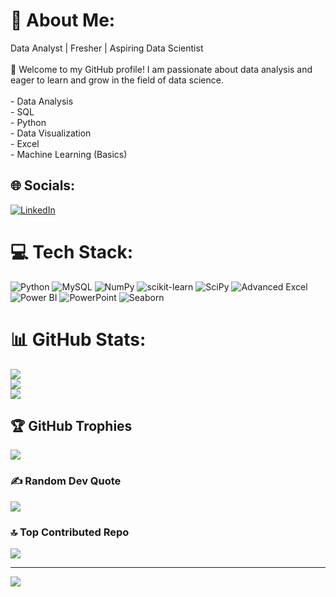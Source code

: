 # 💫 About Me:
Data Analyst | Fresher | Aspiring Data Scientist<br><br>👋 Welcome to my GitHub profile! I am passionate about data analysis and eager to learn and grow in the field of data science.<br><br>- Data Analysis<br>- SQL<br>- Python<br>- Data Visualization<br>- Excel<br>- Machine Learning (Basics)


## 🌐 Socials:
[![LinkedIn](https://img.shields.io/badge/LinkedIn-%230077B5.svg?logo=linkedin&logoColor=white)](https://linkedin.com/in/https://www.linkedin.com/in/kunal-savla-a84385187/) 

# 💻 Tech Stack:
![Python](https://img.shields.io/badge/python-3670A0?style=for-the-badge&logo=python&logoColor=ffdd54) ![MySQL](https://img.shields.io/badge/mysql-%2300f.svg?style=for-the-badge&logo=mysql&logoColor=white) ![NumPy](https://img.shields.io/badge/numpy-%23013243.svg?style=for-the-badge&logo=numpy&logoColor=white) ![scikit-learn](https://img.shields.io/badge/scikit--learn-%23F7931E.svg?style=for-the-badge&logo=scikit-learn&logoColor=white) ![SciPy](https://img.shields.io/badge/SciPy-%230C55A5.svg?style=for-the-badge&logo=scipy&logoColor=%white)
![Advanced Excel](https://img.shields.io/badge/Advanced%20Excel-%23239120.svg?style=for-the-badge&logo=microsoft-excel&logoColor=white) ![Power BI](https://img.shields.io/badge/Power%20BI-%23F2C811.svg?style=for-the-badge&logo=power-bi&logoColor=white) ![PowerPoint](https://img.shields.io/badge/PowerPoint-%23B7472A.svg?style=for-the-badge&logo=microsoft-powerpoint&logoColor=white) ![Seaborn](https://img.shields.io/badge/Seaborn-%23239120.svg?style=for-the-badge&logo=python&logoColor=white)
# 📊 GitHub Stats:
![](https://github-readme-stats.vercel.app/api?username=kunalsavla20&theme=default&hide_border=false&include_all_commits=false&count_private=false)<br/>
![](https://github-readme-streak-stats.herokuapp.com/?user=kunalsavla20&theme=default&hide_border=false)<br/>
![](https://github-readme-stats.vercel.app/api/top-langs/?username=kunalsavla20&theme=default&hide_border=false&include_all_commits=false&count_private=false&layout=compact)

## 🏆 GitHub Trophies
![](https://github-profile-trophy.vercel.app/?username=kunalsavla20&theme=radical&no-frame=false&no-bg=true&margin-w=4)

### ✍️ Random Dev Quote
![](https://quotes-github-readme.vercel.app/api?type=horizontal&theme=radical)

### 🔝 Top Contributed Repo
![](https://github-contributor-stats.vercel.app/api?username=kunalsavla20&limit=5&theme=dark&combine_all_yearly_contributions=true)

---
[![](https://visitcount.itsvg.in/api?id=kunalsavla20&icon=0&color=0)](https://visitcount.itsvg.in)

<!-- Proudly created with GPRM ( https://gprm.itsvg.in ) -->

